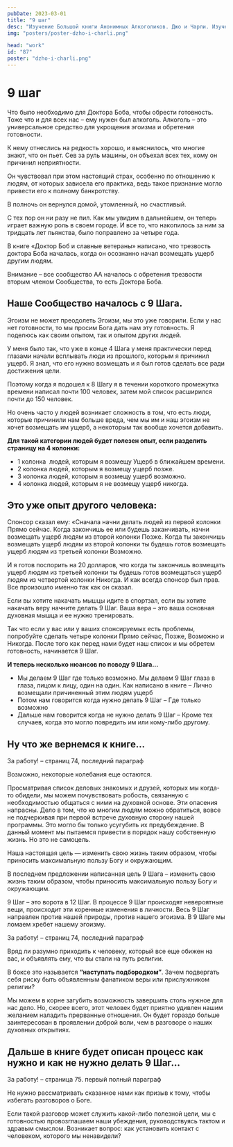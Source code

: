 ```yaml
---
pubDate: 2023-03-01
title: "9 шаг"
desc: "Изучение Большой книги Анонимных Алкоголиков. Джо и Чарли. Изучение БК. (086)"
img: "posters/poster-dzho-i-charli.png"

head: "work"
id: "87"
poster: "dzho-i-charli.png"
---
```


# 9 шаг

Что было необходимо для Доктора Боба, чтобы обрести готовность. Тоже что и для всех нас – ему нужен был алкоголь. Алкоголь – это универсальное средство для укрощения эгоизма и обретения готовности.

К нему отнеслись на редкость хорошо, и выяснилось, что многие знают, что он пьет. Сев за руль машины, он объехал всех тех, кому он причинил неприятности.

Он чувствовал при этом настоящий страх, особенно по отношению к людям, от которых зависела его практика, ведь такое признание могло привести его к полному банкротству.

В полночь он вернулся домой, утомленный, но счастливый.

С тех пор он ни разу не пил. Как мы увидим в дальнейшем, он теперь играет важную роль в своем городе. И все то, что накопилось за ним за тридцать лет пьянства, было поправлено за четыре года.

В книге «Доктор Боб и славные ветераны» написано, что трезвость доктора Боба началась, когда он осознанно начал возмещать ущерб другим людям.

Внимание – все сообщество АА началось с обретения трезвости вторым членом Сообщества, то есть Доктора Боба.

## Наше Сообщество началось с 9 Шага.

Эгоизм не может преодолеть Эгоизм, мы это уже говорили. Если у нас нет готовности, то мы просим Бога дать нам эту готовность. Я  поделюсь как своим опытом, так и опытом других людей.

У меня было так, что уже в конце 4 Шага у меня практически перед глазами начали всплывать люди из прошлого, которым я причинил ущерб. Я знал, что его нужно возмещать и я был готов сделать все ради достижения цели.

Поэтому когда я подошел к 8 Шагу я в течении короткого промежутка времени написал почти 100 человек, затем мой список расширился почти до 150 человек.

Но очень часто у людей возникает сложность в том, что есть люди, которые причинили нам больше вреда, чем мы им и наш эгоизм не хочет возмещать им ущерб, а некоторым так вообще хочется добавить.

**Для такой категории людей будет полезен опыт, если разделить страницу на 4 колонки:**

- 1 колонка  людей, которым я возмещу Ущерб в ближайшем времени.
- 2 колонка людей, которым я возмещу ущерб позже.
- 3 колонка людей, которым я возмещу ущерб возможно.
- 4 колонка людей, которым я не возмещу ущерб никогда.

## Это уже опыт другого человека:

Спонсор сказал ему: «Сначала начни делать людей из первой колонки Прямо сейчас. Когда закончишь ее или будешь заканчивать, начни возмещать ущерб людям из второй колонки Позже. Когда ты закончишь возмещать ущерб людям из второй колонки ты будешь готов возмещать ущерб людям из третьей колонки Возможно.

И я готов поспорить на 20 долларов, что когда ты закончишь возмещать ущерб людям из третьей колонки ты будешь готов возмещаться ущерб людям из четвертой колонки Никогда. И как всегда спонсор был прав. Все произошло именно так как он сказал.

Если вы хотите накачать мышцы идите в спортзал, если вы хотите накачать веру начните делать 9 Шаг. Ваша вера – это ваша основная духовная мышца и ее нужно тренировать.

Так что если у вас или у ваших спонсируемых есть проблемы, попробуйте сделать четыре колонки Прямо сейчас, Позже, Возможно и Никогда. После того как перед нами будет наш список и мы обретем готовность, начинается 9 Шаг.

**И теперь несколько нюансов по поводу 9 Шага…**

- Мы делаем 9 Шаг где только возможно. Мы делаем 9 Шаг глаза в глаза, лицом к лицу, один на один. Как написано в книге – Лично возмещали причиненный этим людям ущерб
- Потом нам говорится когда нужно делать 9 Шаг – Где только возможно
- Дальше нам говорится когда не нужно делать 9 Шаг – Кроме тех случаев, когда это могло повредить им или кому-либо другому.

## Ну что же вернемся к книге…

За работу! – страниц 74, последний параграф

Возможно, некоторые колебания еще остаются.

Просматривая список деловых знакомых и друзей, которых мы когда-то обидели, мы можем почувствовать робость, связанную с необходимостью общаться с ними на духовной основе. Эти опасения напрасны. Дело в том, что ко многим людям можно обратиться, вовсе не подчеркивая при первой встрече духовную сторону нашей программы. Это могло бы только усугубить их предубеждение. В данный момент мы пытаемся привести в порядок нашу собственную жизнь. Но это не самоцель.

Наша настоящая цель — изменить свою жизнь таким образом, чтобы приносить максимальную пользу Богу и окружающим.

В последнем предложении написанная цель 9 Шага – изменить свою жизнь таким образом, чтобы приносить максимальную пользу Богу и окружающим.

9 Шаг – это ворота в 12 Шаг. В процессе 9 Шаг происходят невероятные вещи, происходит эти коренные изменения в личности. Весь 9 Шаг направлен против нашей природы, против нашего эгоизма. В 9 Шаге мы ломаем хребет нашему эгоизму.

За работу! – страниц 74, последний параграф

Вряд ли разумно приходить к человеку, который все еще обижен на вас, и объявлять ему, что вы стали на путь религии.

В боксе это называется **“наступать подбородком”**. Зачем подвергать себя риску быть объявленным фанатиком веры или прислужником религии?

Мы можем в корне загубить возможность завершить столь нужное для нас дело. Но, скорее всего, этот человек будет приятно удивлен нашим желанием наладить прерванные отношения. Он будет гораздо больше заинтересован в проявлении доброй воли, чем в разговоре о наших духовных открытиях.

## Дальше в книге будет описан процесс как нужно и как не нужно делать 9 Шаг…

За работу! – страница 75. первый полный параграф

Не нужно рассматривать сказанное нами как призыв к тому, чтобы избегать разговоров о Боге.

Если такой разговор может служить какой-либо полезной цели, мы с готовностью провозглашаем наши убеждения, руководствуясь тактом и здравым смыслом. Возникает вопрос: как установить контакт с человеком, которого мы ненавидели?
